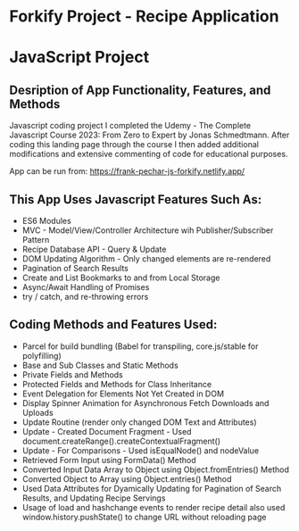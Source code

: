 # Forkify Project - Recipe Application
# JavaScript Project
## Desription of App Functionality, Features, and Methods

Javascript coding project I completed the Udemy - The Complete Javascript Course 2023: From Zero to Expert by Jonas Schmedtmann. After coding this landing page through the course I then added additional modifications and extensive commenting of code for educational purposes.

App can be run from: https://frank-pechar-js-forkify.netlify.app/

## This App Uses Javascript Features Such As:

- ES6 Modules
- MVC - Model/View/Controller Architecture wih Publisher/Subscriber Pattern
- Recipe Database API - Query & Update
- DOM Updating Algorithm - Only changed elements are re-rendered
- Pagination of Search Results
- Create and List Bookmarks to and from Local Storage
- Async/Await Handling of Promises
- try / catch, and re-throwing errors 

## Coding Methods and Features Used:

- Parcel for build bundling (Babel for transpiling, core.js/stable for polyfilling)
- Base and Sub Classes and Static Methods
- Private Fields and Methods
- Protected Fields and Methods for Class Inheritance
- Event Delegation for Elements Not Yet Created in DOM
- Display Spinner Animation for Asynchronous Fetch Downloads and Uploads
- Update Routine (render only changed DOM Text and Attributes)
- Update - Created Document Fragment - Used document.createRange().createContextualFragment() 
- Update - For Comparisons - Used isEqualNode() and nodeValue
- Retrieved Form Input using FormData() Method 
- Converted Input Data Array to Object using Object.fromEntries() Method
- Converted Object to Array using Object.entries() Method
- Used Data Attributes for Dyamically Updating for Pagination of Search Results, and Updating Recipe Servings
- Usage of load and hashchange events to render recipe detail also used window.history.pushState() to change URL without reloading page
